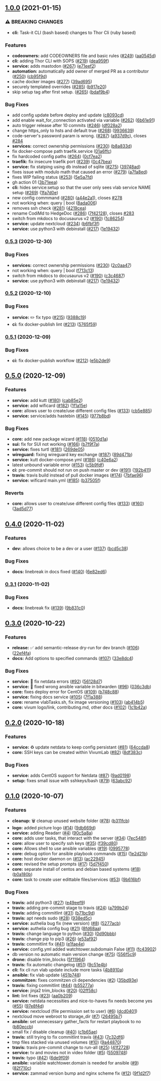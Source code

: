 ## [1.0.0](https://github.com/VivumLab/VivumLab/compare/v0.5.2...v1.0.0) (2021-01-15)


### ⚠ BREAKING CHANGES

* **cli:** Task-it CLI (bash based) changes to Thor Cli (ruby based)

### Features

* **codeowners:** add CODEOWNERS file and basic rules ([#249](https://github.com/VivumLab/VivumLab/issues/249)) ([aa0545d](https://github.com/VivumLab/VivumLab/commit/aa0545d4db1278709b098a04c432bce4b7effbf9))
* **cli:** adding Thor CLI with SOPS ([#219](https://github.com/VivumLab/VivumLab/issues/219)) ([dea959f](https://github.com/VivumLab/VivumLab/commit/dea959ff1074d8760fe51db9c15e42b408aa66d4))
* **service:** adds mastodon ([#267](https://github.com/VivumLab/VivumLab/issues/267)) ([e71eef2](https://github.com/VivumLab/VivumLab/commit/e71eef2e398ee6f377f29134842cb749a47f8c05))
* **automation:** automatically add owner of merged PR as a contributor ([#250](https://github.com/VivumLab/VivumLab/issues/250)) ([cb95f9d](https://github.com/VivumLab/VivumLab/commit/cb95f9d9b0e0c9cfa5b0a5556ecf937b836448cd))
* cache docker images ([#277](https://github.com/VivumLab/VivumLab/issues/277)) ([39ad695](https://github.com/VivumLab/VivumLab/commit/39ad695d42de123c50192230272360b9a0d7470e))
* securely templated overrides  ([#285](https://github.com/VivumLab/VivumLab/issues/285)) ([b917e20](https://github.com/VivumLab/VivumLab/commit/b917e20b30de872cc6f6ff6f0e4c9bebd5b0f458))
* skip setup tag after first setup. ([#265](https://github.com/VivumLab/VivumLab/issues/265)) ([bdaf9b4](https://github.com/VivumLab/VivumLab/commit/bdaf9b47ac9f226d8444ea8fd840b1229b77b8e9))


### Bug Fixes

* add config update before deploy and update ([c8093cd](https://github.com/VivumLab/VivumLab/commit/c8093cdc0d81ad529d1c7aca3776ab59fa8ff38e))
* add enable wait_for_connection activated via variable ([#262](https://github.com/VivumLab/VivumLab/issues/262)) ([6b61e91](https://github.com/VivumLab/VivumLab/commit/6b61e91d613efbe7a6c81cb52103fecbd8681c8c))
* auto trigger release after 10 commits ([#246](https://github.com/VivumLab/VivumLab/issues/246)) ([df028a2](https://github.com/VivumLab/VivumLab/commit/df028a24d4c02d87508da53c4f44c177a89e168a))
* change https_only to hsts and default true ([#268](https://github.com/VivumLab/VivumLab/issues/268)) ([9936639](https://github.com/VivumLab/VivumLab/commit/99366396bf87b24ce1b209ad74dfa7ad598a5ca5))
* code-server's password param is wrong. ([#287](https://github.com/VivumLab/VivumLab/issues/287)) ([a937d9c](https://github.com/VivumLab/VivumLab/commit/a937d9c21eca4e9edad73c84e372929fdc62dfc1)), closes [#284](https://github.com/VivumLab/VivumLab/issues/284)
* **services:** correct ownership permissions ([#230](https://github.com/VivumLab/VivumLab/issues/230)) ([b8a833d](https://github.com/VivumLab/VivumLab/commit/b8a833ddf72c35e86bae3f4379553a2c328b3ffa))
* fix docker-compose path traefik.service ([01a6ffc](https://github.com/VivumLab/VivumLab/commit/01a6ffc5b9646b584a2ea05c66b3e4cc2c0ad52b))
* fix hardcoded config paths ([#264](https://github.com/VivumLab/VivumLab/issues/264)) ([0cf7ea2](https://github.com/VivumLab/VivumLab/commit/0cf7ea2af15969d05dea859a643c560fd9f8dcfb))
* **traefik:** fix insecure traefik port ([#239](https://github.com/VivumLab/VivumLab/issues/239)) ([0c47bea](https://github.com/VivumLab/VivumLab/commit/0c47beab910ad88920c09a102a8fd89ade33b67b))
* **service:** fix statping using db instead of sqlite ([#275](https://github.com/VivumLab/VivumLab/issues/275)) ([39748ad](https://github.com/VivumLab/VivumLab/commit/39748ad68f63b6ef2158ef7be1cbde9e6d09a5d4))
* fixes issue with modulo math that caused an error ([#279](https://github.com/VivumLab/VivumLab/issues/279)) ([a7fa8ed](https://github.com/VivumLab/VivumLab/commit/a7fa8edfed1ef801b73def98f67ecb08af7bd788))
* fixes WIP failing status ([#253](https://github.com/VivumLab/VivumLab/issues/253)) ([5e5a7fd](https://github.com/VivumLab/VivumLab/commit/5e5a7fdf57738e85e3a98e6c4c12803135cd07ec))
* gh action 01 ([3b71eea](https://github.com/VivumLab/VivumLab/commit/3b71eea6821311b2163b155368b744bed31b867f))
* **cli:** hides service:setup so that the user only sees vlab service NAME setup ([#269](https://github.com/VivumLab/VivumLab/issues/269)) ([1fa7d0e](https://github.com/VivumLab/VivumLab/commit/1fa7d0ef79cfc13be556e03ba68c29984d2df1d4))
* new config commmand ([#280](https://github.com/VivumLab/VivumLab/issues/280)) ([a44e2a1](https://github.com/VivumLab/VivumLab/commit/a44e2a1d6f6267e2816a64daa3abfd2fa0371c4d)), closes [#278](https://github.com/VivumLab/VivumLab/issues/278)
* not working when: query | bool ([8ada006](https://github.com/VivumLab/VivumLab/commit/8ada0065e00fad5c879b8eababdb8999c8f6feb8))
* removes ssh check ([#281](https://github.com/VivumLab/VivumLab/issues/281)) ([4219cea](https://github.com/VivumLab/VivumLab/commit/4219cea0577b2a57ce7779ff50edaa02d248aad2))
* rename CodiMd to HedgeDoc ([#286](https://github.com/VivumLab/VivumLab/issues/286)) ([7f42128](https://github.com/VivumLab/VivumLab/commit/7f421286865e12c314174d6076eb32e6637bbbb0)), closes [#283](https://github.com/VivumLab/VivumLab/issues/283)
* switch from mkdocs to docusaurus v2 ([#190](https://github.com/VivumLab/VivumLab/issues/190)) ([1c86254](https://github.com/VivumLab/VivumLab/commit/1c86254b240c3ea3116fff7f5cce6d6b93a38f41))
* **service:** update nextcloud  ([#234](https://github.com/VivumLab/VivumLab/issues/234)) ([b6fbf3f](https://github.com/VivumLab/VivumLab/commit/b6fbf3fc0a65877ae3b404dc52cdd5edc0d9c74e))
* **service:** use python3 with debinstall ([#217](https://github.com/VivumLab/VivumLab/issues/217)) ([1e19432](https://github.com/VivumLab/VivumLab/commit/1e19432e22a36ef0ebd907f498f968c3598b9d6a))

### [0.5.3](https://github.com/VivumLab/VivumLab/compare/v0.5.2...v0.5.3) (2020-12-30)


### Bug Fixes

* **services:** correct ownership permissions ([#230](https://github.com/VivumLab/VivumLab/issues/230)) ([2c0aa47](https://github.com/VivumLab/VivumLab/commit/2c0aa479151d606fd6444efa23d2fcafb603159e))
* not working when: query | bool ([f713c13](https://github.com/VivumLab/VivumLab/commit/f713c13165d354985533ef25962b9e03220b464e))
* switch from mkdocs to docusaurus v2 ([#190](https://github.com/VivumLab/VivumLab/issues/190)) ([c3c4687](https://github.com/VivumLab/VivumLab/commit/c3c4687dd11935186b3559331dcee9ac9c715056))
* **service:** use python3 with debinstall ([#217](https://github.com/VivumLab/VivumLab/issues/217)) ([1e19432](https://github.com/VivumLab/VivumLab/commit/1e19432e22a36ef0ebd907f498f968c3598b9d6a))

### [0.5.2](https://github.com/VivumLab/VivumLab/compare/v0.5.1...v0.5.2) (2020-12-10)


### Bug Fixes

* **service:** :pencil2: fix typo ([#215](https://github.com/VivumLab/VivumLab/issues/215)) ([9388c19](https://github.com/VivumLab/VivumLab/commit/9388c191aa86f3baa00a32829cd1dcc9f71c72e6))
* **ci:** fix docker-publish lint ([#213](https://github.com/VivumLab/VivumLab/issues/213)) ([5765f59](https://github.com/VivumLab/VivumLab/commit/5765f59171dd94ce21662490ceecd7f5229ddb6c))

### [0.5.1](https://github.com/VivumLab/VivumLab/compare/v0.5.0...v0.5.1) (2020-12-09)


### Bug Fixes

* **ci:** fix docker-publish workflow ([#212](https://github.com/VivumLab/VivumLab/issues/212)) ([e5b2de9](https://github.com/VivumLab/VivumLab/commit/e5b2de9443a8750ee8ba5f20fa5cbdead5d63086))

## [0.5.0](https://github.com/VivumLab/VivumLab/compare/v0.4.0...v0.5.0) (2020-12-09)


### Features

* **service:** add kutt ([#180](https://github.com/VivumLab/VivumLab/issues/180)) ([cab85e2](https://github.com/VivumLab/VivumLab/commit/cab85e2271e11c3e8c430897228a6822cb62d6ee))
* **service:** add wificard ([#182](https://github.com/VivumLab/VivumLab/issues/182)) ([1f1a15e](https://github.com/VivumLab/VivumLab/commit/1f1a15e374fa9d842dffa87ff7f1a278ab44d242))
* **core:** allows user to create/use different config files ([#133](https://github.com/VivumLab/VivumLab/issues/133)) ([cb5e885](https://github.com/VivumLab/VivumLab/commit/cb5e88534285a47a04d2020383a4333ebf8b133d))
* **service:** service/adds hastebin ([#145](https://github.com/VivumLab/VivumLab/issues/145)) ([977b8bd](https://github.com/VivumLab/VivumLab/commit/977b8bd179ffd99095c70b8940f1e72a5a40b601))


### Bug Fixes

* **core:** add new package wizard ([#118](https://github.com/VivumLab/VivumLab/issues/118)) ([0510d1a](https://github.com/VivumLab/VivumLab/commit/0510d1afaf08dfd2901139520f6863f0447f37e2))
* **sui:** fix for SUI not working ([#166](https://github.com/VivumLab/VivumLab/issues/166)) ([b7f9f7a](https://github.com/VivumLab/VivumLab/commit/b7f9f7a0d7619622022e2c58591b7d5cb95422d6))
* **service:** fixes turtl ([#181](https://github.com/VivumLab/VivumLab/issues/181)) ([269de05](https://github.com/VivumLab/VivumLab/commit/269de05453c42cbd017555853ab6558053c28152))
* **wireguard:** fixing wireguard key exchange ([#187](https://github.com/VivumLab/VivumLab/issues/187)) ([89d471b](https://github.com/VivumLab/VivumLab/commit/89d471baeb427f84e92b0c73d05edcd5ceb7d20b))
* **service:** kutt docker-compose.yml ([#186](https://github.com/VivumLab/VivumLab/issues/186)) ([c40e6a2](https://github.com/VivumLab/VivumLab/commit/c40e6a2726b032323406148888060dacaade9fb3))
* latest unbound variable error ([#153](https://github.com/VivumLab/VivumLab/issues/153)) ([c5b9fdf](https://github.com/VivumLab/VivumLab/commit/c5b9fdff1bd8b4353c06cf70eb02e2f3d22d6cb6))
* **ci:** pre-commit should not run on push master or dev ([#191](https://github.com/VivumLab/VivumLab/issues/191)) ([192b411](https://github.com/VivumLab/VivumLab/commit/192b4118f04e3aa3e50fbe306b040ba581746982))
* **travis:** travis build instead of pull docker images ([#174](https://github.com/VivumLab/VivumLab/issues/174)) ([7bfae96](https://github.com/VivumLab/VivumLab/commit/7bfae964d22782fbb8dcaf027a960e62e2e6e66a))
* **service:** wificard main.yml ([#185](https://github.com/VivumLab/VivumLab/issues/185)) ([b37505f](https://github.com/VivumLab/VivumLab/commit/b37505fb938d0ebeda2654bbb0998f65c7d8c7cd))


### Reverts

* **core:** allows user to create/use different config files ([#133](https://github.com/VivumLab/VivumLab/issues/133)) ([#160](https://github.com/VivumLab/VivumLab/issues/160)) ([3ad5d77](https://github.com/VivumLab/VivumLab/commit/3ad5d77f9b2cceb241363abc855aa5d2396f0e57))

## [0.4.0](https://github.com/VivumLab/VivumLab/compare/v0.3.1...v0.4.0) (2020-11-02)


### Features

* **dev:** allows choice to be a dev or a user ([#137](https://github.com/VivumLab/VivumLab/issues/137)) ([bcd5c38](https://github.com/VivumLab/VivumLab/commit/bcd5c38540b4ef09f96bab7432060fa4bd3fd06c))


### Bug Fixes

* **docs:** linebreak in docs fixed ([#140](https://github.com/VivumLab/VivumLab/issues/140)) ([6e82ed6](https://github.com/VivumLab/VivumLab/commit/6e82ed6d0e07dc436c6afe57d345cb20538879e2))

### [0.3.1](https://github.com/VivumLab/VivumLab/compare/v0.3.0...v0.3.1) (2020-11-02)


### Bug Fixes

* **docs:** linebreak fix ([#139](https://github.com/VivumLab/VivumLab/issues/139)) ([9b831c0](https://github.com/VivumLab/VivumLab/commit/9b831c0a9edc1a75df0638e1d70de8699f77c58d))

## [0.3.0](https://github.com/VivumLab/VivumLab/compare/v0.2.0...v0.3.0) (2020-10-22)


### Features

* **release:** :white_check_mark: add semantic-release dry-run for dev branch ([#106](https://github.com/VivumLab/VivumLab/issues/106)) ([22ef4fa](https://github.com/VivumLab/VivumLab/commit/22ef4faad1994e531764ff6bbee8e3fe43d3b890))
* **docs:** Add options to specified commands ([#107](https://github.com/VivumLab/VivumLab/issues/107)) ([33e8dc4](https://github.com/VivumLab/VivumLab/commit/33e8dc40eee1fc5c402292376a8ab34fcb855476))


### Bug Fixes

* **service:** :bug: fix netdata errors ([#92](https://github.com/VivumLab/VivumLab/issues/92)) ([56128d7](https://github.com/VivumLab/VivumLab/commit/56128d71268255ac9b35c3d823f51abc3e229ea6))
* **service:** :bug: fixed wrong ansible variable in bitwarden ([#96](https://github.com/VivumLab/VivumLab/issues/96)) ([036c3db](https://github.com/VivumLab/VivumLab/commit/036c3db27a6e7e906263b78b7a69587d4d5d29c6))
* **core:** fixes deploy error for CentOS ([#109](https://github.com/VivumLab/VivumLab/issues/109)) ([b748c88](https://github.com/VivumLab/VivumLab/commit/b748c88995d2daf7093688ea555a2bf048ae3839))
* **service:** fixing docs service ([#105](https://github.com/VivumLab/VivumLab/issues/105)) ([7f1a388](https://github.com/VivumLab/VivumLab/commit/7f1a388173968502bef296b2de1cb5917f729a62))
* **core:** rename vlabTasks.sh, fix image versioning ([#103](https://github.com/VivumLab/VivumLab/issues/103)) ([ab414b5](https://github.com/VivumLab/VivumLab/commit/ab414b5f53a68b2bc2bd04fc09957f98746d764a))
* **core:** vivum logo/link, contributing.md, other docs ([#102](https://github.com/VivumLab/VivumLab/issues/102)) ([1c1b42a](https://github.com/VivumLab/VivumLab/commit/1c1b42accfdfb70bb3f22885565dfdc445bfccb2))

## [0.2.0](https://github.com/VivumLab/VivumLab/compare/v0.1.0...v0.2.0) (2020-10-18)


### Features

* **service:** :recycle: update netdata to keep config persistant ([#81](https://github.com/VivumLab/VivumLab/issues/81)) ([64ccda8](https://github.com/VivumLab/VivumLab/commit/64ccda86e6f729ddcf018b4f87497ad2282b12cf))
* **core:** SSH keys can be created within VivumLab ([#82](https://github.com/VivumLab/VivumLab/issues/82)) ([8df383c](https://github.com/VivumLab/VivumLab/commit/8df383c75dd0c6625ce712f6d039b0e29cd0cec3))


### Bug Fixes

* **service:** adds CentOS support for Netdata ([#87](https://github.com/VivumLab/VivumLab/issues/87)) ([9ad0198](https://github.com/VivumLab/VivumLab/commit/9ad019896668dbbbd6896e305e0e832e08e3a5c0))
* **setup:** fixes small issue with sshkeys/bash ([#79](https://github.com/VivumLab/VivumLab/issues/79)) ([63abc92](https://github.com/VivumLab/VivumLab/commit/63abc926269e95b55dd0b29f7960f6c0bade9255))

## [0.1.0](https://github.com/VivumLab/VivumLab/compare/v0.0.1...v0.1.0) (2020-10-07)


### Features

* **cleanup:** :wastebasket: cleanup unused website folder ([#78](https://github.com/VivumLab/VivumLab/issues/78)) ([b311fcb](https://github.com/VivumLab/VivumLab/commit/b311fcb28c6cb3beceeacbaaf364fe5397989312))
* **logo:** added picture logo ([#14](https://github.com/VivumLab/VivumLab/issues/14)) ([9db669d](https://github.com/VivumLab/VivumLab/commit/9db669d210b067afdfd95540fd28b57dc81a38b5))
* **service:** adding Readarr ([#4](https://github.com/VivumLab/VivumLab/issues/4)) ([90c5a8a](https://github.com/VivumLab/VivumLab/commit/90c5a8a5efef13f657e7b2d92edf381f9e276950))
* **core:** adds user tasks, that interact with the server ([#34](https://github.com/VivumLab/VivumLab/issues/34)) ([7ec548f](https://github.com/VivumLab/VivumLab/commit/7ec548f1eec3231350c0b7a5bbdf39c6bb4ff186))
* **core:** allow user to specify ssh keys ([#35](https://github.com/VivumLab/VivumLab/issues/35)) ([f39cd80](https://github.com/VivumLab/VivumLab/commit/f39cd80a29e573da8567bf5f3d2942f27e15fe49))
* **core:** Allows shell to use ansible variables ([#19](https://github.com/VivumLab/VivumLab/issues/19)) ([0995778](https://github.com/VivumLab/VivumLab/commit/09957785d0ea57ba688cbc314f744a819a1e510b))
* **core:** debug option for ansible playbook commands ([#15](https://github.com/VivumLab/VivumLab/issues/15)) ([1e2d21b](https://github.com/VivumLab/VivumLab/commit/1e2d21b776ed1efcd5bb6769998b87e2084df2b6))
* **core:** host docker daemon on ([#13](https://github.com/VivumLab/VivumLab/issues/13)) ([ac22945](https://github.com/VivumLab/VivumLab/commit/ac229459b9178b8ae016ef219378031e61a4f310))
* **core:** revised the setup prompts ([#17](https://github.com/VivumLab/VivumLab/issues/17)) ([5d7f450](https://github.com/VivumLab/VivumLab/commit/5d7f4508c7d339a289264f6bf81b59ced6937ca4))
* **core:** separate install of centos and debian based systems ([#18](https://github.com/VivumLab/VivumLab/issues/18)) ([b0a180b](https://github.com/VivumLab/VivumLab/commit/b0a180bffc3819c6836c4cb4e02c96db0b7cca91))
* **core:** task to create user edittable files/services ([#53](https://github.com/VivumLab/VivumLab/issues/53)) ([9b616bf](https://github.com/VivumLab/VivumLab/commit/9b616bfeb68cee1e50b4f626851f9f2e1b5c19b2))


### Bug Fixes

* **travis:** add python3 ([#27](https://github.com/VivumLab/VivumLab/issues/27)) ([e49eef9](https://github.com/VivumLab/VivumLab/commit/e49eef97db1eff4abc3d49a03bf6eadf05e6deea))
* **travis:** adding pre-commit stage to travis ([#24](https://github.com/VivumLab/VivumLab/issues/24)) ([a799b24](https://github.com/VivumLab/VivumLab/commit/a799b24f72a4f21d2b36801f0a01bda12b1e4b65))
* **travis:** adding commitlint ([#31](https://github.com/VivumLab/VivumLab/issues/31)) ([b71bc9d](https://github.com/VivumLab/VivumLab/commit/b71bc9d5f9434caa01ec0e90e0abd9c25931ae5c))
* **travis:** apt needs sudo ([#28](https://github.com/VivumLab/VivumLab/issues/28)) ([938ed5c](https://github.com/VivumLab/VivumLab/commit/938ed5c088dd7a8e782f1a9b0bf88e1cd2751870))
* **service:** authelia bug fix (new version) ([#8](https://github.com/VivumLab/VivumLab/issues/8)) ([5277acb](https://github.com/VivumLab/VivumLab/commit/5277acb5b70083578f996be123a2739097286875))
* **service:** authelia config bug ([#21](https://github.com/VivumLab/VivumLab/issues/21)) ([8fd68aa](https://github.com/VivumLab/VivumLab/commit/8fd68aa6dffbfe833c420c8dcb2c3bca5d5fbf45))
* **travis:** change language to python ([#30](https://github.com/VivumLab/VivumLab/issues/30)) ([0d90bbb](https://github.com/VivumLab/VivumLab/commit/0d90bbb4dbcc9afd83e937f2a6dd7d2a50c6fc94))
* **travis:** change pip to pip3 ([#26](https://github.com/VivumLab/VivumLab/issues/26)) ([e53af92](https://github.com/VivumLab/VivumLab/commit/e53af92dbe4c75ac638c7f4aea81bb1e91273b15))
* **travis:** commitlint fix ([#41](https://github.com/VivumLab/VivumLab/issues/41)) ([e1fae4e](https://github.com/VivumLab/VivumLab/commit/e1fae4e9c4aa96a55521e0e5f2265f936920e310))
* **service:** config.yml added watchtower.subdomain False ([#11](https://github.com/VivumLab/VivumLab/issues/11)) ([fc43902](https://github.com/VivumLab/VivumLab/commit/fc43902a8f17073d9958c249464c1be5a03ec324))
* db version no automatic main version change ([#75](https://github.com/VivumLab/VivumLab/issues/75)) ([556f5c9](https://github.com/VivumLab/VivumLab/commit/556f5c9c0e116a8acbe2d847f31836b9ea272521))
* **drone:** disable trim_blocks ([5f11964](https://github.com/VivumLab/VivumLab/commit/5f119642c4a60b18e881f228aacbc7dbbf4df22a))
* **travis:** fix automatic changelog ([#51](https://github.com/VivumLab/VivumLab/issues/51)) ([9c51e4b](https://github.com/VivumLab/VivumLab/commit/9c51e4beb0b936609199920e162efdd942975628))
* **cli:** fix cli run vlab update include more tasks ([4b8910a](https://github.com/VivumLab/VivumLab/commit/4b8910a77d05de27e6a24a2b59ad2a3721aae5f2))
* **ansible:** fix vlab update ([451b748](https://github.com/VivumLab/VivumLab/commit/451b7484ddf9feee61dbb1f53d01f17fca13e28e))
* **commitzen:** fixes commitzen cli dependencies ([#2](https://github.com/VivumLab/VivumLab/issues/2)) ([35bd93e](https://github.com/VivumLab/VivumLab/commit/35bd93e4a162e1188c0cafc5fd38c8b4c2cffd5f))
* **travis:** fixing commitlint ([#44](https://github.com/VivumLab/VivumLab/issues/44)) ([b55277a](https://github.com/VivumLab/VivumLab/commit/b55277a13a7ebaf8124047a1659dfcf5fb43dc2c))
* **service:** jinja2 trim_blocks ([#20](https://github.com/VivumLab/VivumLab/issues/20)) ([02ff58c](https://github.com/VivumLab/VivumLab/commit/02ff58c982ceb8c62e6f8a25267370e4f3400f16))
* **lint:** lint fixes ([#23](https://github.com/VivumLab/VivumLab/issues/23)) ([aa0b209](https://github.com/VivumLab/VivumLab/commit/aa0b2098589829c08e99237d8b2e8b25f464b585))
* **service:** netdata necessities and nice-to-haves fix needs become yes ([#55](https://github.com/VivumLab/VivumLab/issues/55)) ([97e8f4d](https://github.com/VivumLab/VivumLab/commit/97e8f4d9ba69ffc3bd48503377aa51456619e2fb))
* **service:** nextcloud (file permission set to user) ([#6](https://github.com/VivumLab/VivumLab/issues/6)) ([dcd0401](https://github.com/VivumLab/VivumLab/commit/dcd0401fb0e81848ab1059a2db9d78f6b6318fc9))
* nextcloud move webroot to storage_dir ([#7](https://github.com/VivumLab/VivumLab/issues/7)) ([26495b7](https://github.com/VivumLab/VivumLab/commit/26495b7310dd42744bb427b56bda2f9a4b5c4aa7))
* **ansible:** set unnecessary gather_facts for restart playbook to no ([b80eccb](https://github.com/VivumLab/VivumLab/commit/b80eccbb9a731567ebcd75793093bc5cd66b4d2b))
* small fix / disable cleanup ([#40](https://github.com/VivumLab/VivumLab/issues/40)) ([c1b65ae](https://github.com/VivumLab/VivumLab/commit/c1b65aed6ee9fa72c3ed1c9052aa7a70e7507fe1))
* **travis:** still trying to fix commitlint travis ([#43](https://github.com/VivumLab/VivumLab/issues/43)) ([7c32df6](https://github.com/VivumLab/VivumLab/commit/7c32df6dae0c5caed8a3a9b53f27773cb94c93e0))
* tmp files stacked via unused volumes ([#10](https://github.com/VivumLab/VivumLab/issues/10)) ([9a44870](https://github.com/VivumLab/VivumLab/commit/9a44870e1c0133c46657892a0f90777367f0ed50))
* **travis:** travis pre-commit change to run-all ([#25](https://github.com/VivumLab/VivumLab/issues/25)) ([41f2728](https://github.com/VivumLab/VivumLab/commit/41f2728278a3d1a7211422b5b305cb3435eb69cd))
* **service:** tv and movies not in video folder ([#5](https://github.com/VivumLab/VivumLab/issues/5)) ([5509748](https://github.com/VivumLab/VivumLab/commit/55097487b3771168cd15305309835405f4f5c15c))
* **travis:** typo ([#42](https://github.com/VivumLab/VivumLab/issues/42)) ([6de9f09](https://github.com/VivumLab/VivumLab/commit/6de9f0957b69f249cb454f97ef2660da3594b893))
* **ansible:** variable watchtower.domain is needed for ansible ([#9](https://github.com/VivumLab/VivumLab/issues/9)) ([82f710c](https://github.com/VivumLab/VivumLab/commit/82f710cc94442ee62db202474a3d28de2f8a9c73))
* **service:** zammad version bump and nginx scheme fix ([#12](https://github.com/VivumLab/VivumLab/issues/12)) ([9f1d2f7](https://github.com/VivumLab/VivumLab/commit/9f1d2f74dba736c3b700ef9a1daf0d46eab2f01a))
